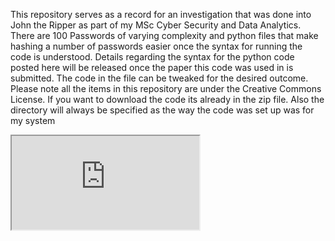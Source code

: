This repository serves as a record for an investigation that was done into John the Ripper as part of my MSc Cyber Security and Data Analytics. There are 100 Passwords of varying complexity and python files that make hashing a number of passwords easier once the syntax for running the code is understood. Details regarding the syntax for the python code posted here will be released once
the paper this code was used in is submitted. The code in the file can be tweaked for the desired outcome. Please note all the items in this repository are under the Creative Commons License. If you want to download the code its already in the zip file. Also the directory will always be specified as the way the code was set up was for my system

<iframe src="https://github.com/MasimbaTakudzwa/John-The-Ripper/blob/main/John_the_ripper_report.pdf"></iframe>
